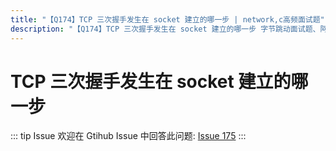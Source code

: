 ```yaml
---
title: "【Q174】TCP 三次握手发生在 socket 建立的哪一步 | network,c高频面试题"
description: "【Q174】TCP 三次握手发生在 socket 建立的哪一步 字节跳动面试题、阿里腾讯面试题、美团小米面试题。"
---
```


# TCP 三次握手发生在 socket 建立的哪一步

::: tip Issue
欢迎在 Gtihub Issue 中回答此问题: [Issue 175](https://github.com/shfshanyue/Daily-Question/issues/175)
:::
